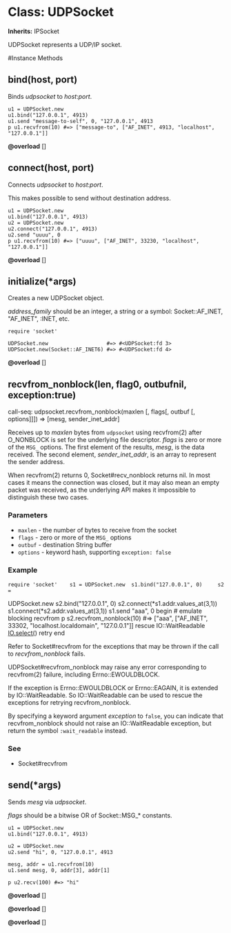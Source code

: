 # Class: UDPSocket
**Inherits:** IPSocket
    

UDPSocket represents a UDP/IP socket.



#Instance Methods
## bind(host, port) [](#method-i-bind)
Binds *udpsocket* to *host*:*port*.

    u1 = UDPSocket.new
    u1.bind("127.0.0.1", 4913)
    u1.send "message-to-self", 0, "127.0.0.1", 4913
    p u1.recvfrom(10) #=> ["message-to", ["AF_INET", 4913, "localhost", "127.0.0.1"]]

**@overload** [] 

## connect(host, port) [](#method-i-connect)
Connects *udpsocket* to *host*:*port*.

This makes possible to send without destination address.

    u1 = UDPSocket.new
    u1.bind("127.0.0.1", 4913)
    u2 = UDPSocket.new
    u2.connect("127.0.0.1", 4913)
    u2.send "uuuu", 0
    p u1.recvfrom(10) #=> ["uuuu", ["AF_INET", 33230, "localhost", "127.0.0.1"]]

**@overload** [] 

## initialize(*args) [](#method-i-initialize)
Creates a new UDPSocket object.

*address_family* should be an integer, a string or a symbol: Socket::AF_INET,
"AF_INET", :INET, etc.

    require 'socket'

    UDPSocket.new                   #=> #<UDPSocket:fd 3>
    UDPSocket.new(Socket::AF_INET6) #=> #<UDPSocket:fd 4>

**@overload** [] 

## recvfrom_nonblock(len, flag0, outbufnil, exception:true) [](#method-i-recvfrom_nonblock)
call-seq:
    udpsocket.recvfrom_nonblock(maxlen [, flags[, outbuf [, options]]]) => [mesg, sender_inet_addr]

Receives up to *maxlen* bytes from `udpsocket` using recvfrom(2) after
O_NONBLOCK is set for the underlying file descriptor. *flags* is zero or more
of the `MSG_` options. The first element of the results, *mesg*, is the data
received. The second element, *sender_inet_addr*, is an array to represent the
sender address.

When recvfrom(2) returns 0, Socket#recv_nonblock returns nil. In most cases it
means the connection was closed, but it may also mean an empty packet was
received, as the underlying API makes it impossible to distinguish these two
cases.

### Parameters
*   `maxlen` - the number of bytes to receive from the socket
*   `flags` - zero or more of the `MSG_` options
*   `outbuf` - destination String buffer
*   `options` - keyword hash, supporting `exception: false`

### Example
	require 'socket' 	s1 = UDPSocket.new 	s1.bind("127.0.0.1", 0) 	s2 =
UDPSocket.new 	s2.bind("127.0.0.1", 0) 	s2.connect(*s1.addr.values_at(3,1))
	s1.connect(*s2.addr.values_at(3,1)) 	s1.send "aaa", 0 	begin # emulate
blocking recvfrom 	  p s2.recvfrom_nonblock(10)  #=> ["aaa", ["AF_INET",
33302, "localhost.localdomain", "127.0.0.1"]] 	rescue IO::WaitReadable 	 
[IO.select(](s2)) 	  retry 	end

Refer to Socket#recvfrom for the exceptions that may be thrown if the call to
*recvfrom_nonblock* fails.

UDPSocket#recvfrom_nonblock may raise any error corresponding to recvfrom(2)
failure, including Errno::EWOULDBLOCK.

If the exception is Errno::EWOULDBLOCK or Errno::EAGAIN, it is extended by
IO::WaitReadable. So IO::WaitReadable can be used to rescue the exceptions for
retrying recvfrom_nonblock.

By specifying a keyword argument *exception* to `false`, you can indicate that
recvfrom_nonblock should not raise an IO::WaitReadable exception, but return
the symbol `:wait_readable` instead.

### See
*   Socket#recvfrom

## send(*args) [](#method-i-send)
Sends *mesg* via *udpsocket*.

*flags* should be a bitwise OR of Socket::MSG_* constants.

    u1 = UDPSocket.new
    u1.bind("127.0.0.1", 4913)

    u2 = UDPSocket.new
    u2.send "hi", 0, "127.0.0.1", 4913

    mesg, addr = u1.recvfrom(10)
    u1.send mesg, 0, addr[3], addr[1]

    p u2.recv(100) #=> "hi"

**@overload** [] 

**@overload** [] 

**@overload** [] 

